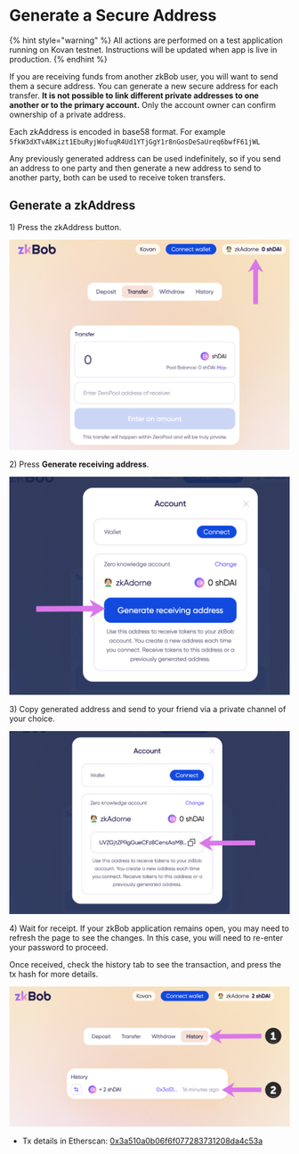 # Generate a Secure Address

{% hint style="warning" %}
All actions are performed on a test application running on Kovan testnet. Instructions will be updated when app is live in production.
{% endhint %}

If you are receiving funds from another zkBob user, you will want to send them a secure address. You can generate a new secure address for each transfer. **It is not possible to link different private addresses to one another or to the primary account.** Only the account owner can confirm ownership of a private address.

Each  zkAddress is encoded in base58 format. For example `5fkW3dXTvA8Kizt1EbuRyjWofuqR4Ud1YTjGgY1r8nGosDeSaUreq6bwfF61jWL`

Any previously generated address can be used indefinitely, so if you send an address to one party and then generate a new address to send to another party, both can be used to receive token transfers.

## Generate a zkAddress

1\) Press the zkAddress button.

![](../../.gitbook/assets/receive1.png)

2\) Press **Generate receiving address**.

![](<../../.gitbook/assets/generate (1).png>)

3\) Copy generated address and send to your friend via a private channel of your choice.

![](../../.gitbook/assets/copy-address.png)

4\) Wait for receipt. If your zkBob application remains open, you may need to refresh the page to see the changes. In this case, you will need to re-enter your password to proceed.

Once received, check the history tab to see the transaction, and press the tx hash for more details.

![](../../.gitbook/assets/history-tab.png)

* Tx details in Etherscan: [0x3a510a0b06f6f077283731208da4c53a](https://kovan.etherscan.io/tx/0x3a510a0b06f6f077283731208da4c53ae0548a91ef6aeed066b78b71965a5466)

